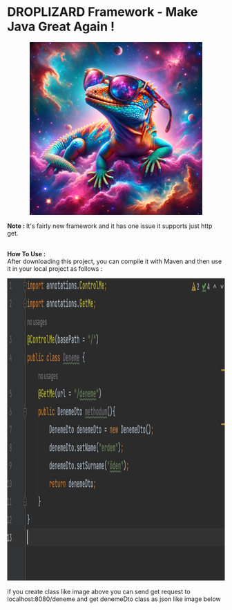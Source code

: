 # DROPLIZARD Framework - Make Java Great Again !
<p align="center">
  <img src="Lizard.jpg" width="400" height="400">
</p>

<b>Note : </b>It's fairly new framework and it has one issue it supports just http get.

<br>
<b>How To Use : </b>
<br>
After downloading this project, you can compile it with Maven and then use it in your local project as follows : 

<p align="center">
  <img src="usage.png" width="700" height="700">
</p>

if you create class like image above you can send get request to localhost:8080/deneme and get denemeDto class as json like image below





